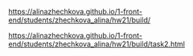 https://alinazhechkova.github.io/1-front-end/students/zhechkova_alina/hw21/build/

https://alinazhechkova.github.io/1-front-end/students/zhechkova_alina/hw21/build/task2.html
